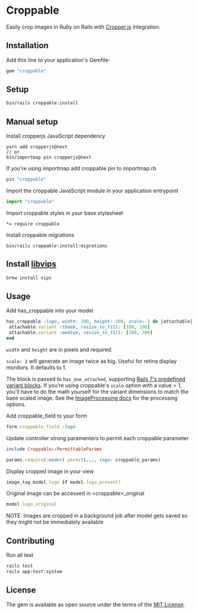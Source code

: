 # Croppable
Easily crop images in Ruby on Rails with [Cropper.js](https://fengyuanchen.github.io/cropperjs/v2/) integration.

## Installation
Add this line to your application's Gemfile:

```ruby
gem "croppable"
```

## Setup
```bash
bin/rails croppable:install
```

## Manual setup
Install cropperjs JavaScript dependency
```
yarn add cropperjs@next
// or
bin/importmap pin cropperjs@next
```

If you're using importmap add croppable pin to importmap.rb
```ruby
pin "croppable"
```

Import the croppable JavaScript module in your application entrypoint
```js
import "croppable"
```

Import croppable styles in your base stylesheet
```
*= require croppable
```

Install croppable migrations
```
bin/rails croppable:install:migrations
```

## Install [libvips](https://www.libvips.org/install.html)
```bash
brew install vips
```

## Usage
Add has_croppable into your model
```ruby
has_croppable :logo, width: 300, height: 300, scale: 2 do |attachable|
 attachable.variant :thumb, resize_to_fill: [100, 100]
 attachable.variant :medium, resize_to_fill: [300, 300]
end
```

`width` and `height` are in pixels and required.

`scale: 2` will generate an image twice as big. Useful for retina display monitors. It defaults to 1.

The block is passed to `has_one_attached`, supporting [Rails 7's predefined
variant blocks](https://github.com/rails/rails/pull/39135). If you're using
croppable's `scale` option with a value > 1, you'll have to do the math
yourself for the variant dimensions to match the base scaled image. See the
[ImageProcessing docs](https://github.com/janko/image_processing/tree/master)
for the processing options.

Add croppable_field to your form
```ruby
form.croppable_field :logo
```

Update controller strong paramenters to permit each croppable parameter
```ruby
include Croppable::PermittableParams

params.require(:model).permit(..., logo: croppable_params)
```

Display cropped image in your view
```ruby
image_tag model.logo if model.logo.present?
```

Original image can be accessed in \<croppable\>_original
```ruby
model.logo_original
```

NOTE: Images are cropped in a background job after model gets saved so they might not be immediately available

## Contributing

Run all test
```bash
rails test
rails app:test:system
```

## License
The gem is available as open source under the terms of the [MIT License](https://opensource.org/licenses/MIT).
